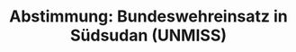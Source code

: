 ---
abstimmung:
  abstimmung: 4
  bundestagssitzung: 23
  legislaturperiode: 19
categories:
- Todo
data:
- title: Abstimmungsergebnis 20180322_4-data.pdf
  url: /res/2021-btw/abstimmungsergebnisse/20180322_4-data.pdf
- title: Abstimmungsergebnis 20180322_4_xls-data.xls
  url: /res/2021-btw/abstimmungsergebnisse/20180322_4_xls-data.xls
- title: Abstimmungsergebnis 20180322_4_xls-datacsv
  url: /res/2021-btw/abstimmungsergebnisse/csv/20180322_4_xls-datacsv
ergebnis:
  afd:
    enthaltung: 4
    gesamt: 92
    ja: 75
    nein: 4
    nichtabgegeben: 9
    ungueltig: 0
  bü90/gr:
    enthaltung: 0
    gesamt: 67
    ja: 62
    nein: 1
    nichtabgegeben: 4
    ungueltig: 0
  cdu/csu:
    enthaltung: 0
    gesamt: 246
    ja: 222
    nein: 0
    nichtabgegeben: 24
    ungueltig: 0
  die linke.:
    enthaltung: 0
    gesamt: 69
    ja: 0
    nein: 52
    nichtabgegeben: 17
    ungueltig: 0
  fdp:
    enthaltung: 0
    gesamt: 80
    ja: 78
    nein: 0
    nichtabgegeben: 2
    ungueltig: 0
  file: 20180322_4_xls-data.xls
  fraktionslos:
    enthaltung: 0
    gesamt: 2
    ja: 0
    nein: 2
    nichtabgegeben: 0
    ungueltig: 0
  spd:
    enthaltung: 0
    gesamt: 153
    ja: 141
    nein: 0
    nichtabgegeben: 12
    ungueltig: 0
layout: abstimmung
links:
- title: Link zu bundestag.de
  url: https://www.bundestag.de/parlament/plenum/abstimmung/abstimmung?id=508
preview: 'Deutscher Bundestag


  23. Sitzung des Deutschen Bundestages

  am Donnerstag, 22. März 2018


  Endgültiges Ergebnis der Namentlichen Abstimmung Nr. 4


  Beschlussempfehlung des Auswärtigen Ausschusses (3. Ausschuss) zu dem Antrag der

  Bundesregierung

  Fortsetzung der Beteiligung bewaffneter deutscher Streitkräfte an der Mission der

  Vereinten Nationen in der Republik Südsudan (UNMISS) auf Grundlage der Resolution

  1996 (2011) des Sicherheitsrates der Vereinten Nationen vom 8. Juli 2011 und

  Folgeresolutionen, zuletzt 2392 (2017) vom 14. Dezember 2017

  Drs. 19/1095 und 19/1303'
tags:
- Todo
title: 'Abstimmung: Bundeswehreinsatz in Südsudan (UNMISS)'
---